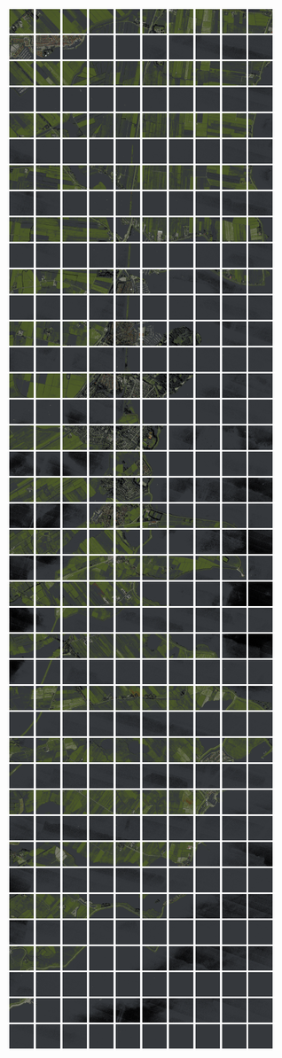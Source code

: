 <html>
<div>
<img src="https://github.com/HakkaTjakka/NL_TILE_MAP/blob/main/18/621/-1055/r.6210.-10550.png" height="44" width="44">
<img src="https://github.com/HakkaTjakka/NL_TILE_MAP/blob/main/18/621/-1055/r.6211.-10550.png" height="44" width="44">
<img src="https://github.com/HakkaTjakka/NL_TILE_MAP/blob/main/18/621/-1055/r.6212.-10550.png" height="44" width="44">
<img src="https://github.com/HakkaTjakka/NL_TILE_MAP/blob/main/18/621/-1055/r.6213.-10550.png" height="44" width="44">
<img src="https://github.com/HakkaTjakka/NL_TILE_MAP/blob/main/18/621/-1055/r.6214.-10550.png" height="44" width="44">
<img src="https://github.com/HakkaTjakka/NL_TILE_MAP/blob/main/18/621/-1055/r.6215.-10550.png" height="44" width="44">
<img src="https://github.com/HakkaTjakka/NL_TILE_MAP/blob/main/18/621/-1055/r.6216.-10550.png" height="44" width="44">
<img src="https://github.com/HakkaTjakka/NL_TILE_MAP/blob/main/18/621/-1055/r.6217.-10550.png" height="44" width="44">
<img src="https://github.com/HakkaTjakka/NL_TILE_MAP/blob/main/18/621/-1055/r.6218.-10550.png" height="44" width="44">
<img src="https://github.com/HakkaTjakka/NL_TILE_MAP/blob/main/18/621/-1055/r.6219.-10550.png" height="44" width="44">
<img src="https://github.com/HakkaTjakka/NL_TILE_MAP/blob/main/18/622/-1055/r.6220.-10550.png" height="44" width="44">
<img src="https://github.com/HakkaTjakka/NL_TILE_MAP/blob/main/18/622/-1055/r.6221.-10550.png" height="44" width="44">
<img src="https://github.com/HakkaTjakka/NL_TILE_MAP/blob/main/18/622/-1055/r.6222.-10550.png" height="44" width="44">
<img src="https://github.com/HakkaTjakka/NL_TILE_MAP/blob/main/18/622/-1055/r.6223.-10550.png" height="44" width="44">
<img src="https://github.com/HakkaTjakka/NL_TILE_MAP/blob/main/18/622/-1055/r.6224.-10550.png" height="44" width="44">
<img src="https://github.com/HakkaTjakka/NL_TILE_MAP/blob/main/18/622/-1055/r.6225.-10550.png" height="44" width="44">
<img src="https://github.com/HakkaTjakka/NL_TILE_MAP/blob/main/18/622/-1055/r.6226.-10550.png" height="44" width="44">
<img src="https://github.com/HakkaTjakka/NL_TILE_MAP/blob/main/18/622/-1055/r.6227.-10550.png" height="44" width="44">
<img src="https://github.com/HakkaTjakka/NL_TILE_MAP/blob/main/18/622/-1055/r.6228.-10550.png" height="44" width="44">
<img src="https://github.com/HakkaTjakka/NL_TILE_MAP/blob/main/18/622/-1055/r.6229.-10550.png" height="44" width="44">
<br>
<img src="https://github.com/HakkaTjakka/NL_TILE_MAP/blob/main/18/621/-1055/r.6210.-10549.png" height="44" width="44">
<img src="https://github.com/HakkaTjakka/NL_TILE_MAP/blob/main/18/621/-1055/r.6211.-10549.png" height="44" width="44">
<img src="https://github.com/HakkaTjakka/NL_TILE_MAP/blob/main/18/621/-1055/r.6212.-10549.png" height="44" width="44">
<img src="https://github.com/HakkaTjakka/NL_TILE_MAP/blob/main/18/621/-1055/r.6213.-10549.png" height="44" width="44">
<img src="https://github.com/HakkaTjakka/NL_TILE_MAP/blob/main/18/621/-1055/r.6214.-10549.png" height="44" width="44">
<img src="https://github.com/HakkaTjakka/NL_TILE_MAP/blob/main/18/621/-1055/r.6215.-10549.png" height="44" width="44">
<img src="https://github.com/HakkaTjakka/NL_TILE_MAP/blob/main/18/621/-1055/r.6216.-10549.png" height="44" width="44">
<img src="https://github.com/HakkaTjakka/NL_TILE_MAP/blob/main/18/621/-1055/r.6217.-10549.png" height="44" width="44">
<img src="https://github.com/HakkaTjakka/NL_TILE_MAP/blob/main/18/621/-1055/r.6218.-10549.png" height="44" width="44">
<img src="https://github.com/HakkaTjakka/NL_TILE_MAP/blob/main/18/621/-1055/r.6219.-10549.png" height="44" width="44">
<img src="https://github.com/HakkaTjakka/NL_TILE_MAP/blob/main/18/622/-1055/r.6220.-10549.png" height="44" width="44">
<img src="https://github.com/HakkaTjakka/NL_TILE_MAP/blob/main/18/622/-1055/r.6221.-10549.png" height="44" width="44">
<img src="https://github.com/HakkaTjakka/NL_TILE_MAP/blob/main/18/622/-1055/r.6222.-10549.png" height="44" width="44">
<img src="https://github.com/HakkaTjakka/NL_TILE_MAP/blob/main/18/622/-1055/r.6223.-10549.png" height="44" width="44">
<img src="https://github.com/HakkaTjakka/NL_TILE_MAP/blob/main/18/622/-1055/r.6224.-10549.png" height="44" width="44">
<img src="https://github.com/HakkaTjakka/NL_TILE_MAP/blob/main/18/622/-1055/r.6225.-10549.png" height="44" width="44">
<img src="https://github.com/HakkaTjakka/NL_TILE_MAP/blob/main/18/622/-1055/r.6226.-10549.png" height="44" width="44">
<img src="https://github.com/HakkaTjakka/NL_TILE_MAP/blob/main/18/622/-1055/r.6227.-10549.png" height="44" width="44">
<img src="https://github.com/HakkaTjakka/NL_TILE_MAP/blob/main/18/622/-1055/r.6228.-10549.png" height="44" width="44">
<img src="https://github.com/HakkaTjakka/NL_TILE_MAP/blob/main/18/622/-1055/r.6229.-10549.png" height="44" width="44">
<br>
<img src="https://github.com/HakkaTjakka/NL_TILE_MAP/blob/main/18/621/-1055/r.6210.-10548.png" height="44" width="44">
<img src="https://github.com/HakkaTjakka/NL_TILE_MAP/blob/main/18/621/-1055/r.6211.-10548.png" height="44" width="44">
<img src="https://github.com/HakkaTjakka/NL_TILE_MAP/blob/main/18/621/-1055/r.6212.-10548.png" height="44" width="44">
<img src="https://github.com/HakkaTjakka/NL_TILE_MAP/blob/main/18/621/-1055/r.6213.-10548.png" height="44" width="44">
<img src="https://github.com/HakkaTjakka/NL_TILE_MAP/blob/main/18/621/-1055/r.6214.-10548.png" height="44" width="44">
<img src="https://github.com/HakkaTjakka/NL_TILE_MAP/blob/main/18/621/-1055/r.6215.-10548.png" height="44" width="44">
<img src="https://github.com/HakkaTjakka/NL_TILE_MAP/blob/main/18/621/-1055/r.6216.-10548.png" height="44" width="44">
<img src="https://github.com/HakkaTjakka/NL_TILE_MAP/blob/main/18/621/-1055/r.6217.-10548.png" height="44" width="44">
<img src="https://github.com/HakkaTjakka/NL_TILE_MAP/blob/main/18/621/-1055/r.6218.-10548.png" height="44" width="44">
<img src="https://github.com/HakkaTjakka/NL_TILE_MAP/blob/main/18/621/-1055/r.6219.-10548.png" height="44" width="44">
<img src="https://github.com/HakkaTjakka/NL_TILE_MAP/blob/main/18/622/-1055/r.6220.-10548.png" height="44" width="44">
<img src="https://github.com/HakkaTjakka/NL_TILE_MAP/blob/main/18/622/-1055/r.6221.-10548.png" height="44" width="44">
<img src="https://github.com/HakkaTjakka/NL_TILE_MAP/blob/main/18/622/-1055/r.6222.-10548.png" height="44" width="44">
<img src="https://github.com/HakkaTjakka/NL_TILE_MAP/blob/main/18/622/-1055/r.6223.-10548.png" height="44" width="44">
<img src="https://github.com/HakkaTjakka/NL_TILE_MAP/blob/main/18/622/-1055/r.6224.-10548.png" height="44" width="44">
<img src="https://github.com/HakkaTjakka/NL_TILE_MAP/blob/main/18/622/-1055/r.6225.-10548.png" height="44" width="44">
<img src="https://github.com/HakkaTjakka/NL_TILE_MAP/blob/main/18/622/-1055/r.6226.-10548.png" height="44" width="44">
<img src="https://github.com/HakkaTjakka/NL_TILE_MAP/blob/main/18/622/-1055/r.6227.-10548.png" height="44" width="44">
<img src="https://github.com/HakkaTjakka/NL_TILE_MAP/blob/main/18/622/-1055/r.6228.-10548.png" height="44" width="44">
<img src="https://github.com/HakkaTjakka/NL_TILE_MAP/blob/main/18/622/-1055/r.6229.-10548.png" height="44" width="44">
<br>
<img src="https://github.com/HakkaTjakka/NL_TILE_MAP/blob/main/18/621/-1055/r.6210.-10547.png" height="44" width="44">
<img src="https://github.com/HakkaTjakka/NL_TILE_MAP/blob/main/18/621/-1055/r.6211.-10547.png" height="44" width="44">
<img src="https://github.com/HakkaTjakka/NL_TILE_MAP/blob/main/18/621/-1055/r.6212.-10547.png" height="44" width="44">
<img src="https://github.com/HakkaTjakka/NL_TILE_MAP/blob/main/18/621/-1055/r.6213.-10547.png" height="44" width="44">
<img src="https://github.com/HakkaTjakka/NL_TILE_MAP/blob/main/18/621/-1055/r.6214.-10547.png" height="44" width="44">
<img src="https://github.com/HakkaTjakka/NL_TILE_MAP/blob/main/18/621/-1055/r.6215.-10547.png" height="44" width="44">
<img src="https://github.com/HakkaTjakka/NL_TILE_MAP/blob/main/18/621/-1055/r.6216.-10547.png" height="44" width="44">
<img src="https://github.com/HakkaTjakka/NL_TILE_MAP/blob/main/18/621/-1055/r.6217.-10547.png" height="44" width="44">
<img src="https://github.com/HakkaTjakka/NL_TILE_MAP/blob/main/18/621/-1055/r.6218.-10547.png" height="44" width="44">
<img src="https://github.com/HakkaTjakka/NL_TILE_MAP/blob/main/18/621/-1055/r.6219.-10547.png" height="44" width="44">
<img src="https://github.com/HakkaTjakka/NL_TILE_MAP/blob/main/18/622/-1055/r.6220.-10547.png" height="44" width="44">
<img src="https://github.com/HakkaTjakka/NL_TILE_MAP/blob/main/18/622/-1055/r.6221.-10547.png" height="44" width="44">
<img src="https://github.com/HakkaTjakka/NL_TILE_MAP/blob/main/18/622/-1055/r.6222.-10547.png" height="44" width="44">
<img src="https://github.com/HakkaTjakka/NL_TILE_MAP/blob/main/18/622/-1055/r.6223.-10547.png" height="44" width="44">
<img src="https://github.com/HakkaTjakka/NL_TILE_MAP/blob/main/18/622/-1055/r.6224.-10547.png" height="44" width="44">
<img src="https://github.com/HakkaTjakka/NL_TILE_MAP/blob/main/18/622/-1055/r.6225.-10547.png" height="44" width="44">
<img src="https://github.com/HakkaTjakka/NL_TILE_MAP/blob/main/18/622/-1055/r.6226.-10547.png" height="44" width="44">
<img src="https://github.com/HakkaTjakka/NL_TILE_MAP/blob/main/18/622/-1055/r.6227.-10547.png" height="44" width="44">
<img src="https://github.com/HakkaTjakka/NL_TILE_MAP/blob/main/18/622/-1055/r.6228.-10547.png" height="44" width="44">
<img src="https://github.com/HakkaTjakka/NL_TILE_MAP/blob/main/18/622/-1055/r.6229.-10547.png" height="44" width="44">
<br>
<img src="https://github.com/HakkaTjakka/NL_TILE_MAP/blob/main/18/621/-1055/r.6210.-10546.png" height="44" width="44">
<img src="https://github.com/HakkaTjakka/NL_TILE_MAP/blob/main/18/621/-1055/r.6211.-10546.png" height="44" width="44">
<img src="https://github.com/HakkaTjakka/NL_TILE_MAP/blob/main/18/621/-1055/r.6212.-10546.png" height="44" width="44">
<img src="https://github.com/HakkaTjakka/NL_TILE_MAP/blob/main/18/621/-1055/r.6213.-10546.png" height="44" width="44">
<img src="https://github.com/HakkaTjakka/NL_TILE_MAP/blob/main/18/621/-1055/r.6214.-10546.png" height="44" width="44">
<img src="https://github.com/HakkaTjakka/NL_TILE_MAP/blob/main/18/621/-1055/r.6215.-10546.png" height="44" width="44">
<img src="https://github.com/HakkaTjakka/NL_TILE_MAP/blob/main/18/621/-1055/r.6216.-10546.png" height="44" width="44">
<img src="https://github.com/HakkaTjakka/NL_TILE_MAP/blob/main/18/621/-1055/r.6217.-10546.png" height="44" width="44">
<img src="https://github.com/HakkaTjakka/NL_TILE_MAP/blob/main/18/621/-1055/r.6218.-10546.png" height="44" width="44">
<img src="https://github.com/HakkaTjakka/NL_TILE_MAP/blob/main/18/621/-1055/r.6219.-10546.png" height="44" width="44">
<img src="https://github.com/HakkaTjakka/NL_TILE_MAP/blob/main/18/622/-1055/r.6220.-10546.png" height="44" width="44">
<img src="https://github.com/HakkaTjakka/NL_TILE_MAP/blob/main/18/622/-1055/r.6221.-10546.png" height="44" width="44">
<img src="https://github.com/HakkaTjakka/NL_TILE_MAP/blob/main/18/622/-1055/r.6222.-10546.png" height="44" width="44">
<img src="https://github.com/HakkaTjakka/NL_TILE_MAP/blob/main/18/622/-1055/r.6223.-10546.png" height="44" width="44">
<img src="https://github.com/HakkaTjakka/NL_TILE_MAP/blob/main/18/622/-1055/r.6224.-10546.png" height="44" width="44">
<img src="https://github.com/HakkaTjakka/NL_TILE_MAP/blob/main/18/622/-1055/r.6225.-10546.png" height="44" width="44">
<img src="https://github.com/HakkaTjakka/NL_TILE_MAP/blob/main/18/622/-1055/r.6226.-10546.png" height="44" width="44">
<img src="https://github.com/HakkaTjakka/NL_TILE_MAP/blob/main/18/622/-1055/r.6227.-10546.png" height="44" width="44">
<img src="https://github.com/HakkaTjakka/NL_TILE_MAP/blob/main/18/622/-1055/r.6228.-10546.png" height="44" width="44">
<img src="https://github.com/HakkaTjakka/NL_TILE_MAP/blob/main/18/622/-1055/r.6229.-10546.png" height="44" width="44">
<br>
<img src="https://github.com/HakkaTjakka/NL_TILE_MAP/blob/main/18/621/-1055/r.6210.-10545.png" height="44" width="44">
<img src="https://github.com/HakkaTjakka/NL_TILE_MAP/blob/main/18/621/-1055/r.6211.-10545.png" height="44" width="44">
<img src="https://github.com/HakkaTjakka/NL_TILE_MAP/blob/main/18/621/-1055/r.6212.-10545.png" height="44" width="44">
<img src="https://github.com/HakkaTjakka/NL_TILE_MAP/blob/main/18/621/-1055/r.6213.-10545.png" height="44" width="44">
<img src="https://github.com/HakkaTjakka/NL_TILE_MAP/blob/main/18/621/-1055/r.6214.-10545.png" height="44" width="44">
<img src="https://github.com/HakkaTjakka/NL_TILE_MAP/blob/main/18/621/-1055/r.6215.-10545.png" height="44" width="44">
<img src="https://github.com/HakkaTjakka/NL_TILE_MAP/blob/main/18/621/-1055/r.6216.-10545.png" height="44" width="44">
<img src="https://github.com/HakkaTjakka/NL_TILE_MAP/blob/main/18/621/-1055/r.6217.-10545.png" height="44" width="44">
<img src="https://github.com/HakkaTjakka/NL_TILE_MAP/blob/main/18/621/-1055/r.6218.-10545.png" height="44" width="44">
<img src="https://github.com/HakkaTjakka/NL_TILE_MAP/blob/main/18/621/-1055/r.6219.-10545.png" height="44" width="44">
<img src="https://github.com/HakkaTjakka/NL_TILE_MAP/blob/main/18/622/-1055/r.6220.-10545.png" height="44" width="44">
<img src="https://github.com/HakkaTjakka/NL_TILE_MAP/blob/main/18/622/-1055/r.6221.-10545.png" height="44" width="44">
<img src="https://github.com/HakkaTjakka/NL_TILE_MAP/blob/main/18/622/-1055/r.6222.-10545.png" height="44" width="44">
<img src="https://github.com/HakkaTjakka/NL_TILE_MAP/blob/main/18/622/-1055/r.6223.-10545.png" height="44" width="44">
<img src="https://github.com/HakkaTjakka/NL_TILE_MAP/blob/main/18/622/-1055/r.6224.-10545.png" height="44" width="44">
<img src="https://github.com/HakkaTjakka/NL_TILE_MAP/blob/main/18/622/-1055/r.6225.-10545.png" height="44" width="44">
<img src="https://github.com/HakkaTjakka/NL_TILE_MAP/blob/main/18/622/-1055/r.6226.-10545.png" height="44" width="44">
<img src="https://github.com/HakkaTjakka/NL_TILE_MAP/blob/main/18/622/-1055/r.6227.-10545.png" height="44" width="44">
<img src="https://github.com/HakkaTjakka/NL_TILE_MAP/blob/main/18/622/-1055/r.6228.-10545.png" height="44" width="44">
<img src="https://github.com/HakkaTjakka/NL_TILE_MAP/blob/main/18/622/-1055/r.6229.-10545.png" height="44" width="44">
<br>
<img src="https://github.com/HakkaTjakka/NL_TILE_MAP/blob/main/18/621/-1055/r.6210.-10544.png" height="44" width="44">
<img src="https://github.com/HakkaTjakka/NL_TILE_MAP/blob/main/18/621/-1055/r.6211.-10544.png" height="44" width="44">
<img src="https://github.com/HakkaTjakka/NL_TILE_MAP/blob/main/18/621/-1055/r.6212.-10544.png" height="44" width="44">
<img src="https://github.com/HakkaTjakka/NL_TILE_MAP/blob/main/18/621/-1055/r.6213.-10544.png" height="44" width="44">
<img src="https://github.com/HakkaTjakka/NL_TILE_MAP/blob/main/18/621/-1055/r.6214.-10544.png" height="44" width="44">
<img src="https://github.com/HakkaTjakka/NL_TILE_MAP/blob/main/18/621/-1055/r.6215.-10544.png" height="44" width="44">
<img src="https://github.com/HakkaTjakka/NL_TILE_MAP/blob/main/18/621/-1055/r.6216.-10544.png" height="44" width="44">
<img src="https://github.com/HakkaTjakka/NL_TILE_MAP/blob/main/18/621/-1055/r.6217.-10544.png" height="44" width="44">
<img src="https://github.com/HakkaTjakka/NL_TILE_MAP/blob/main/18/621/-1055/r.6218.-10544.png" height="44" width="44">
<img src="https://github.com/HakkaTjakka/NL_TILE_MAP/blob/main/18/621/-1055/r.6219.-10544.png" height="44" width="44">
<img src="https://github.com/HakkaTjakka/NL_TILE_MAP/blob/main/18/622/-1055/r.6220.-10544.png" height="44" width="44">
<img src="https://github.com/HakkaTjakka/NL_TILE_MAP/blob/main/18/622/-1055/r.6221.-10544.png" height="44" width="44">
<img src="https://github.com/HakkaTjakka/NL_TILE_MAP/blob/main/18/622/-1055/r.6222.-10544.png" height="44" width="44">
<img src="https://github.com/HakkaTjakka/NL_TILE_MAP/blob/main/18/622/-1055/r.6223.-10544.png" height="44" width="44">
<img src="https://github.com/HakkaTjakka/NL_TILE_MAP/blob/main/18/622/-1055/r.6224.-10544.png" height="44" width="44">
<img src="https://github.com/HakkaTjakka/NL_TILE_MAP/blob/main/18/622/-1055/r.6225.-10544.png" height="44" width="44">
<img src="https://github.com/HakkaTjakka/NL_TILE_MAP/blob/main/18/622/-1055/r.6226.-10544.png" height="44" width="44">
<img src="https://github.com/HakkaTjakka/NL_TILE_MAP/blob/main/18/622/-1055/r.6227.-10544.png" height="44" width="44">
<img src="https://github.com/HakkaTjakka/NL_TILE_MAP/blob/main/18/622/-1055/r.6228.-10544.png" height="44" width="44">
<img src="https://github.com/HakkaTjakka/NL_TILE_MAP/blob/main/18/622/-1055/r.6229.-10544.png" height="44" width="44">
<br>
<img src="https://github.com/HakkaTjakka/NL_TILE_MAP/blob/main/18/621/-1055/r.6210.-10543.png" height="44" width="44">
<img src="https://github.com/HakkaTjakka/NL_TILE_MAP/blob/main/18/621/-1055/r.6211.-10543.png" height="44" width="44">
<img src="https://github.com/HakkaTjakka/NL_TILE_MAP/blob/main/18/621/-1055/r.6212.-10543.png" height="44" width="44">
<img src="https://github.com/HakkaTjakka/NL_TILE_MAP/blob/main/18/621/-1055/r.6213.-10543.png" height="44" width="44">
<img src="https://github.com/HakkaTjakka/NL_TILE_MAP/blob/main/18/621/-1055/r.6214.-10543.png" height="44" width="44">
<img src="https://github.com/HakkaTjakka/NL_TILE_MAP/blob/main/18/621/-1055/r.6215.-10543.png" height="44" width="44">
<img src="https://github.com/HakkaTjakka/NL_TILE_MAP/blob/main/18/621/-1055/r.6216.-10543.png" height="44" width="44">
<img src="https://github.com/HakkaTjakka/NL_TILE_MAP/blob/main/18/621/-1055/r.6217.-10543.png" height="44" width="44">
<img src="https://github.com/HakkaTjakka/NL_TILE_MAP/blob/main/18/621/-1055/r.6218.-10543.png" height="44" width="44">
<img src="https://github.com/HakkaTjakka/NL_TILE_MAP/blob/main/18/621/-1055/r.6219.-10543.png" height="44" width="44">
<img src="https://github.com/HakkaTjakka/NL_TILE_MAP/blob/main/18/622/-1055/r.6220.-10543.png" height="44" width="44">
<img src="https://github.com/HakkaTjakka/NL_TILE_MAP/blob/main/18/622/-1055/r.6221.-10543.png" height="44" width="44">
<img src="https://github.com/HakkaTjakka/NL_TILE_MAP/blob/main/18/622/-1055/r.6222.-10543.png" height="44" width="44">
<img src="https://github.com/HakkaTjakka/NL_TILE_MAP/blob/main/18/622/-1055/r.6223.-10543.png" height="44" width="44">
<img src="https://github.com/HakkaTjakka/NL_TILE_MAP/blob/main/18/622/-1055/r.6224.-10543.png" height="44" width="44">
<img src="https://github.com/HakkaTjakka/NL_TILE_MAP/blob/main/18/622/-1055/r.6225.-10543.png" height="44" width="44">
<img src="https://github.com/HakkaTjakka/NL_TILE_MAP/blob/main/18/622/-1055/r.6226.-10543.png" height="44" width="44">
<img src="https://github.com/HakkaTjakka/NL_TILE_MAP/blob/main/18/622/-1055/r.6227.-10543.png" height="44" width="44">
<img src="https://github.com/HakkaTjakka/NL_TILE_MAP/blob/main/18/622/-1055/r.6228.-10543.png" height="44" width="44">
<img src="https://github.com/HakkaTjakka/NL_TILE_MAP/blob/main/18/622/-1055/r.6229.-10543.png" height="44" width="44">
<br>
<img src="https://github.com/HakkaTjakka/NL_TILE_MAP/blob/main/18/621/-1055/r.6210.-10542.png" height="44" width="44">
<img src="https://github.com/HakkaTjakka/NL_TILE_MAP/blob/main/18/621/-1055/r.6211.-10542.png" height="44" width="44">
<img src="https://github.com/HakkaTjakka/NL_TILE_MAP/blob/main/18/621/-1055/r.6212.-10542.png" height="44" width="44">
<img src="https://github.com/HakkaTjakka/NL_TILE_MAP/blob/main/18/621/-1055/r.6213.-10542.png" height="44" width="44">
<img src="https://github.com/HakkaTjakka/NL_TILE_MAP/blob/main/18/621/-1055/r.6214.-10542.png" height="44" width="44">
<img src="https://github.com/HakkaTjakka/NL_TILE_MAP/blob/main/18/621/-1055/r.6215.-10542.png" height="44" width="44">
<img src="https://github.com/HakkaTjakka/NL_TILE_MAP/blob/main/18/621/-1055/r.6216.-10542.png" height="44" width="44">
<img src="https://github.com/HakkaTjakka/NL_TILE_MAP/blob/main/18/621/-1055/r.6217.-10542.png" height="44" width="44">
<img src="https://github.com/HakkaTjakka/NL_TILE_MAP/blob/main/18/621/-1055/r.6218.-10542.png" height="44" width="44">
<img src="https://github.com/HakkaTjakka/NL_TILE_MAP/blob/main/18/621/-1055/r.6219.-10542.png" height="44" width="44">
<img src="https://github.com/HakkaTjakka/NL_TILE_MAP/blob/main/18/622/-1055/r.6220.-10542.png" height="44" width="44">
<img src="https://github.com/HakkaTjakka/NL_TILE_MAP/blob/main/18/622/-1055/r.6221.-10542.png" height="44" width="44">
<img src="https://github.com/HakkaTjakka/NL_TILE_MAP/blob/main/18/622/-1055/r.6222.-10542.png" height="44" width="44">
<img src="https://github.com/HakkaTjakka/NL_TILE_MAP/blob/main/18/622/-1055/r.6223.-10542.png" height="44" width="44">
<img src="https://github.com/HakkaTjakka/NL_TILE_MAP/blob/main/18/622/-1055/r.6224.-10542.png" height="44" width="44">
<img src="https://github.com/HakkaTjakka/NL_TILE_MAP/blob/main/18/622/-1055/r.6225.-10542.png" height="44" width="44">
<img src="https://github.com/HakkaTjakka/NL_TILE_MAP/blob/main/18/622/-1055/r.6226.-10542.png" height="44" width="44">
<img src="https://github.com/HakkaTjakka/NL_TILE_MAP/blob/main/18/622/-1055/r.6227.-10542.png" height="44" width="44">
<img src="https://github.com/HakkaTjakka/NL_TILE_MAP/blob/main/18/622/-1055/r.6228.-10542.png" height="44" width="44">
<img src="https://github.com/HakkaTjakka/NL_TILE_MAP/blob/main/18/622/-1055/r.6229.-10542.png" height="44" width="44">
<br>
<img src="https://github.com/HakkaTjakka/NL_TILE_MAP/blob/main/18/621/-1055/r.6210.-10541.png" height="44" width="44">
<img src="https://github.com/HakkaTjakka/NL_TILE_MAP/blob/main/18/621/-1055/r.6211.-10541.png" height="44" width="44">
<img src="https://github.com/HakkaTjakka/NL_TILE_MAP/blob/main/18/621/-1055/r.6212.-10541.png" height="44" width="44">
<img src="https://github.com/HakkaTjakka/NL_TILE_MAP/blob/main/18/621/-1055/r.6213.-10541.png" height="44" width="44">
<img src="https://github.com/HakkaTjakka/NL_TILE_MAP/blob/main/18/621/-1055/r.6214.-10541.png" height="44" width="44">
<img src="https://github.com/HakkaTjakka/NL_TILE_MAP/blob/main/18/621/-1055/r.6215.-10541.png" height="44" width="44">
<img src="https://github.com/HakkaTjakka/NL_TILE_MAP/blob/main/18/621/-1055/r.6216.-10541.png" height="44" width="44">
<img src="https://github.com/HakkaTjakka/NL_TILE_MAP/blob/main/18/621/-1055/r.6217.-10541.png" height="44" width="44">
<img src="https://github.com/HakkaTjakka/NL_TILE_MAP/blob/main/18/621/-1055/r.6218.-10541.png" height="44" width="44">
<img src="https://github.com/HakkaTjakka/NL_TILE_MAP/blob/main/18/621/-1055/r.6219.-10541.png" height="44" width="44">
<img src="https://github.com/HakkaTjakka/NL_TILE_MAP/blob/main/18/622/-1055/r.6220.-10541.png" height="44" width="44">
<img src="https://github.com/HakkaTjakka/NL_TILE_MAP/blob/main/18/622/-1055/r.6221.-10541.png" height="44" width="44">
<img src="https://github.com/HakkaTjakka/NL_TILE_MAP/blob/main/18/622/-1055/r.6222.-10541.png" height="44" width="44">
<img src="https://github.com/HakkaTjakka/NL_TILE_MAP/blob/main/18/622/-1055/r.6223.-10541.png" height="44" width="44">
<img src="https://github.com/HakkaTjakka/NL_TILE_MAP/blob/main/18/622/-1055/r.6224.-10541.png" height="44" width="44">
<img src="https://github.com/HakkaTjakka/NL_TILE_MAP/blob/main/18/622/-1055/r.6225.-10541.png" height="44" width="44">
<img src="https://github.com/HakkaTjakka/NL_TILE_MAP/blob/main/18/622/-1055/r.6226.-10541.png" height="44" width="44">
<img src="https://github.com/HakkaTjakka/NL_TILE_MAP/blob/main/18/622/-1055/r.6227.-10541.png" height="44" width="44">
<img src="https://github.com/HakkaTjakka/NL_TILE_MAP/blob/main/18/622/-1055/r.6228.-10541.png" height="44" width="44">
<img src="https://github.com/HakkaTjakka/NL_TILE_MAP/blob/main/18/622/-1055/r.6229.-10541.png" height="44" width="44">
<br>
<img src="https://github.com/HakkaTjakka/NL_TILE_MAP/blob/main/18/621/-1054/r.6210.-10540.png" height="44" width="44">
<img src="https://github.com/HakkaTjakka/NL_TILE_MAP/blob/main/18/621/-1054/r.6211.-10540.png" height="44" width="44">
<img src="https://github.com/HakkaTjakka/NL_TILE_MAP/blob/main/18/621/-1054/r.6212.-10540.png" height="44" width="44">
<img src="https://github.com/HakkaTjakka/NL_TILE_MAP/blob/main/18/621/-1054/r.6213.-10540.png" height="44" width="44">
<img src="https://github.com/HakkaTjakka/NL_TILE_MAP/blob/main/18/621/-1054/r.6214.-10540.png" height="44" width="44">
<img src="https://github.com/HakkaTjakka/NL_TILE_MAP/blob/main/18/621/-1054/r.6215.-10540.png" height="44" width="44">
<img src="https://github.com/HakkaTjakka/NL_TILE_MAP/blob/main/18/621/-1054/r.6216.-10540.png" height="44" width="44">
<img src="https://github.com/HakkaTjakka/NL_TILE_MAP/blob/main/18/621/-1054/r.6217.-10540.png" height="44" width="44">
<img src="https://github.com/HakkaTjakka/NL_TILE_MAP/blob/main/18/621/-1054/r.6218.-10540.png" height="44" width="44">
<img src="https://github.com/HakkaTjakka/NL_TILE_MAP/blob/main/18/621/-1054/r.6219.-10540.png" height="44" width="44">
<img src="https://github.com/HakkaTjakka/NL_TILE_MAP/blob/main/18/622/-1054/r.6220.-10540.png" height="44" width="44">
<img src="https://github.com/HakkaTjakka/NL_TILE_MAP/blob/main/18/622/-1054/r.6221.-10540.png" height="44" width="44">
<img src="https://github.com/HakkaTjakka/NL_TILE_MAP/blob/main/18/622/-1054/r.6222.-10540.png" height="44" width="44">
<img src="https://github.com/HakkaTjakka/NL_TILE_MAP/blob/main/18/622/-1054/r.6223.-10540.png" height="44" width="44">
<img src="https://github.com/HakkaTjakka/NL_TILE_MAP/blob/main/18/622/-1054/r.6224.-10540.png" height="44" width="44">
<img src="https://github.com/HakkaTjakka/NL_TILE_MAP/blob/main/18/622/-1054/r.6225.-10540.png" height="44" width="44">
<img src="https://github.com/HakkaTjakka/NL_TILE_MAP/blob/main/18/622/-1054/r.6226.-10540.png" height="44" width="44">
<img src="https://github.com/HakkaTjakka/NL_TILE_MAP/blob/main/18/622/-1054/r.6227.-10540.png" height="44" width="44">
<img src="https://github.com/HakkaTjakka/NL_TILE_MAP/blob/main/18/622/-1054/r.6228.-10540.png" height="44" width="44">
<img src="https://github.com/HakkaTjakka/NL_TILE_MAP/blob/main/18/622/-1054/r.6229.-10540.png" height="44" width="44">
<br>
<img src="https://github.com/HakkaTjakka/NL_TILE_MAP/blob/main/18/621/-1054/r.6210.-10539.png" height="44" width="44">
<img src="https://github.com/HakkaTjakka/NL_TILE_MAP/blob/main/18/621/-1054/r.6211.-10539.png" height="44" width="44">
<img src="https://github.com/HakkaTjakka/NL_TILE_MAP/blob/main/18/621/-1054/r.6212.-10539.png" height="44" width="44">
<img src="https://github.com/HakkaTjakka/NL_TILE_MAP/blob/main/18/621/-1054/r.6213.-10539.png" height="44" width="44">
<img src="https://github.com/HakkaTjakka/NL_TILE_MAP/blob/main/18/621/-1054/r.6214.-10539.png" height="44" width="44">
<img src="https://github.com/HakkaTjakka/NL_TILE_MAP/blob/main/18/621/-1054/r.6215.-10539.png" height="44" width="44">
<img src="https://github.com/HakkaTjakka/NL_TILE_MAP/blob/main/18/621/-1054/r.6216.-10539.png" height="44" width="44">
<img src="https://github.com/HakkaTjakka/NL_TILE_MAP/blob/main/18/621/-1054/r.6217.-10539.png" height="44" width="44">
<img src="https://github.com/HakkaTjakka/NL_TILE_MAP/blob/main/18/621/-1054/r.6218.-10539.png" height="44" width="44">
<img src="https://github.com/HakkaTjakka/NL_TILE_MAP/blob/main/18/621/-1054/r.6219.-10539.png" height="44" width="44">
<img src="https://github.com/HakkaTjakka/NL_TILE_MAP/blob/main/18/622/-1054/r.6220.-10539.png" height="44" width="44">
<img src="https://github.com/HakkaTjakka/NL_TILE_MAP/blob/main/18/622/-1054/r.6221.-10539.png" height="44" width="44">
<img src="https://github.com/HakkaTjakka/NL_TILE_MAP/blob/main/18/622/-1054/r.6222.-10539.png" height="44" width="44">
<img src="https://github.com/HakkaTjakka/NL_TILE_MAP/blob/main/18/622/-1054/r.6223.-10539.png" height="44" width="44">
<img src="https://github.com/HakkaTjakka/NL_TILE_MAP/blob/main/18/622/-1054/r.6224.-10539.png" height="44" width="44">
<img src="https://github.com/HakkaTjakka/NL_TILE_MAP/blob/main/18/622/-1054/r.6225.-10539.png" height="44" width="44">
<img src="https://github.com/HakkaTjakka/NL_TILE_MAP/blob/main/18/622/-1054/r.6226.-10539.png" height="44" width="44">
<img src="https://github.com/HakkaTjakka/NL_TILE_MAP/blob/main/18/622/-1054/r.6227.-10539.png" height="44" width="44">
<img src="https://github.com/HakkaTjakka/NL_TILE_MAP/blob/main/18/622/-1054/r.6228.-10539.png" height="44" width="44">
<img src="https://github.com/HakkaTjakka/NL_TILE_MAP/blob/main/18/622/-1054/r.6229.-10539.png" height="44" width="44">
<br>
<img src="https://github.com/HakkaTjakka/NL_TILE_MAP/blob/main/18/621/-1054/r.6210.-10538.png" height="44" width="44">
<img src="https://github.com/HakkaTjakka/NL_TILE_MAP/blob/main/18/621/-1054/r.6211.-10538.png" height="44" width="44">
<img src="https://github.com/HakkaTjakka/NL_TILE_MAP/blob/main/18/621/-1054/r.6212.-10538.png" height="44" width="44">
<img src="https://github.com/HakkaTjakka/NL_TILE_MAP/blob/main/18/621/-1054/r.6213.-10538.png" height="44" width="44">
<img src="https://github.com/HakkaTjakka/NL_TILE_MAP/blob/main/18/621/-1054/r.6214.-10538.png" height="44" width="44">
<img src="https://github.com/HakkaTjakka/NL_TILE_MAP/blob/main/18/621/-1054/r.6215.-10538.png" height="44" width="44">
<img src="https://github.com/HakkaTjakka/NL_TILE_MAP/blob/main/18/621/-1054/r.6216.-10538.png" height="44" width="44">
<img src="https://github.com/HakkaTjakka/NL_TILE_MAP/blob/main/18/621/-1054/r.6217.-10538.png" height="44" width="44">
<img src="https://github.com/HakkaTjakka/NL_TILE_MAP/blob/main/18/621/-1054/r.6218.-10538.png" height="44" width="44">
<img src="https://github.com/HakkaTjakka/NL_TILE_MAP/blob/main/18/621/-1054/r.6219.-10538.png" height="44" width="44">
<img src="https://github.com/HakkaTjakka/NL_TILE_MAP/blob/main/18/622/-1054/r.6220.-10538.png" height="44" width="44">
<img src="https://github.com/HakkaTjakka/NL_TILE_MAP/blob/main/18/622/-1054/r.6221.-10538.png" height="44" width="44">
<img src="https://github.com/HakkaTjakka/NL_TILE_MAP/blob/main/18/622/-1054/r.6222.-10538.png" height="44" width="44">
<img src="https://github.com/HakkaTjakka/NL_TILE_MAP/blob/main/18/622/-1054/r.6223.-10538.png" height="44" width="44">
<img src="https://github.com/HakkaTjakka/NL_TILE_MAP/blob/main/18/622/-1054/r.6224.-10538.png" height="44" width="44">
<img src="https://github.com/HakkaTjakka/NL_TILE_MAP/blob/main/18/622/-1054/r.6225.-10538.png" height="44" width="44">
<img src="https://github.com/HakkaTjakka/NL_TILE_MAP/blob/main/18/622/-1054/r.6226.-10538.png" height="44" width="44">
<img src="https://github.com/HakkaTjakka/NL_TILE_MAP/blob/main/18/622/-1054/r.6227.-10538.png" height="44" width="44">
<img src="https://github.com/HakkaTjakka/NL_TILE_MAP/blob/main/18/622/-1054/r.6228.-10538.png" height="44" width="44">
<img src="https://github.com/HakkaTjakka/NL_TILE_MAP/blob/main/18/622/-1054/r.6229.-10538.png" height="44" width="44">
<br>
<img src="https://github.com/HakkaTjakka/NL_TILE_MAP/blob/main/18/621/-1054/r.6210.-10537.png" height="44" width="44">
<img src="https://github.com/HakkaTjakka/NL_TILE_MAP/blob/main/18/621/-1054/r.6211.-10537.png" height="44" width="44">
<img src="https://github.com/HakkaTjakka/NL_TILE_MAP/blob/main/18/621/-1054/r.6212.-10537.png" height="44" width="44">
<img src="https://github.com/HakkaTjakka/NL_TILE_MAP/blob/main/18/621/-1054/r.6213.-10537.png" height="44" width="44">
<img src="https://github.com/HakkaTjakka/NL_TILE_MAP/blob/main/18/621/-1054/r.6214.-10537.png" height="44" width="44">
<img src="https://github.com/HakkaTjakka/NL_TILE_MAP/blob/main/18/621/-1054/r.6215.-10537.png" height="44" width="44">
<img src="https://github.com/HakkaTjakka/NL_TILE_MAP/blob/main/18/621/-1054/r.6216.-10537.png" height="44" width="44">
<img src="https://github.com/HakkaTjakka/NL_TILE_MAP/blob/main/18/621/-1054/r.6217.-10537.png" height="44" width="44">
<img src="https://github.com/HakkaTjakka/NL_TILE_MAP/blob/main/18/621/-1054/r.6218.-10537.png" height="44" width="44">
<img src="https://github.com/HakkaTjakka/NL_TILE_MAP/blob/main/18/621/-1054/r.6219.-10537.png" height="44" width="44">
<img src="https://github.com/HakkaTjakka/NL_TILE_MAP/blob/main/18/622/-1054/r.6220.-10537.png" height="44" width="44">
<img src="https://github.com/HakkaTjakka/NL_TILE_MAP/blob/main/18/622/-1054/r.6221.-10537.png" height="44" width="44">
<img src="https://github.com/HakkaTjakka/NL_TILE_MAP/blob/main/18/622/-1054/r.6222.-10537.png" height="44" width="44">
<img src="https://github.com/HakkaTjakka/NL_TILE_MAP/blob/main/18/622/-1054/r.6223.-10537.png" height="44" width="44">
<img src="https://github.com/HakkaTjakka/NL_TILE_MAP/blob/main/18/622/-1054/r.6224.-10537.png" height="44" width="44">
<img src="https://github.com/HakkaTjakka/NL_TILE_MAP/blob/main/18/622/-1054/r.6225.-10537.png" height="44" width="44">
<img src="https://github.com/HakkaTjakka/NL_TILE_MAP/blob/main/18/622/-1054/r.6226.-10537.png" height="44" width="44">
<img src="https://github.com/HakkaTjakka/NL_TILE_MAP/blob/main/18/622/-1054/r.6227.-10537.png" height="44" width="44">
<img src="https://github.com/HakkaTjakka/NL_TILE_MAP/blob/main/18/622/-1054/r.6228.-10537.png" height="44" width="44">
<img src="https://github.com/HakkaTjakka/NL_TILE_MAP/blob/main/18/622/-1054/r.6229.-10537.png" height="44" width="44">
<br>
<img src="https://github.com/HakkaTjakka/NL_TILE_MAP/blob/main/18/621/-1054/r.6210.-10536.png" height="44" width="44">
<img src="https://github.com/HakkaTjakka/NL_TILE_MAP/blob/main/18/621/-1054/r.6211.-10536.png" height="44" width="44">
<img src="https://github.com/HakkaTjakka/NL_TILE_MAP/blob/main/18/621/-1054/r.6212.-10536.png" height="44" width="44">
<img src="https://github.com/HakkaTjakka/NL_TILE_MAP/blob/main/18/621/-1054/r.6213.-10536.png" height="44" width="44">
<img src="https://github.com/HakkaTjakka/NL_TILE_MAP/blob/main/18/621/-1054/r.6214.-10536.png" height="44" width="44">
<img src="https://github.com/HakkaTjakka/NL_TILE_MAP/blob/main/18/621/-1054/r.6215.-10536.png" height="44" width="44">
<img src="https://github.com/HakkaTjakka/NL_TILE_MAP/blob/main/18/621/-1054/r.6216.-10536.png" height="44" width="44">
<img src="https://github.com/HakkaTjakka/NL_TILE_MAP/blob/main/18/621/-1054/r.6217.-10536.png" height="44" width="44">
<img src="https://github.com/HakkaTjakka/NL_TILE_MAP/blob/main/18/621/-1054/r.6218.-10536.png" height="44" width="44">
<img src="https://github.com/HakkaTjakka/NL_TILE_MAP/blob/main/18/621/-1054/r.6219.-10536.png" height="44" width="44">
<img src="https://github.com/HakkaTjakka/NL_TILE_MAP/blob/main/18/622/-1054/r.6220.-10536.png" height="44" width="44">
<img src="https://github.com/HakkaTjakka/NL_TILE_MAP/blob/main/18/622/-1054/r.6221.-10536.png" height="44" width="44">
<img src="https://github.com/HakkaTjakka/NL_TILE_MAP/blob/main/18/622/-1054/r.6222.-10536.png" height="44" width="44">
<img src="https://github.com/HakkaTjakka/NL_TILE_MAP/blob/main/18/622/-1054/r.6223.-10536.png" height="44" width="44">
<img src="https://github.com/HakkaTjakka/NL_TILE_MAP/blob/main/18/622/-1054/r.6224.-10536.png" height="44" width="44">
<img src="https://github.com/HakkaTjakka/NL_TILE_MAP/blob/main/18/622/-1054/r.6225.-10536.png" height="44" width="44">
<img src="https://github.com/HakkaTjakka/NL_TILE_MAP/blob/main/18/622/-1054/r.6226.-10536.png" height="44" width="44">
<img src="https://github.com/HakkaTjakka/NL_TILE_MAP/blob/main/18/622/-1054/r.6227.-10536.png" height="44" width="44">
<img src="https://github.com/HakkaTjakka/NL_TILE_MAP/blob/main/18/622/-1054/r.6228.-10536.png" height="44" width="44">
<img src="https://github.com/HakkaTjakka/NL_TILE_MAP/blob/main/18/622/-1054/r.6229.-10536.png" height="44" width="44">
<br>
<img src="https://github.com/HakkaTjakka/NL_TILE_MAP/blob/main/18/621/-1054/r.6210.-10535.png" height="44" width="44">
<img src="https://github.com/HakkaTjakka/NL_TILE_MAP/blob/main/18/621/-1054/r.6211.-10535.png" height="44" width="44">
<img src="https://github.com/HakkaTjakka/NL_TILE_MAP/blob/main/18/621/-1054/r.6212.-10535.png" height="44" width="44">
<img src="https://github.com/HakkaTjakka/NL_TILE_MAP/blob/main/18/621/-1054/r.6213.-10535.png" height="44" width="44">
<img src="https://github.com/HakkaTjakka/NL_TILE_MAP/blob/main/18/621/-1054/r.6214.-10535.png" height="44" width="44">
<img src="https://github.com/HakkaTjakka/NL_TILE_MAP/blob/main/18/621/-1054/r.6215.-10535.png" height="44" width="44">
<img src="https://github.com/HakkaTjakka/NL_TILE_MAP/blob/main/18/621/-1054/r.6216.-10535.png" height="44" width="44">
<img src="https://github.com/HakkaTjakka/NL_TILE_MAP/blob/main/18/621/-1054/r.6217.-10535.png" height="44" width="44">
<img src="https://github.com/HakkaTjakka/NL_TILE_MAP/blob/main/18/621/-1054/r.6218.-10535.png" height="44" width="44">
<img src="https://github.com/HakkaTjakka/NL_TILE_MAP/blob/main/18/621/-1054/r.6219.-10535.png" height="44" width="44">
<img src="https://github.com/HakkaTjakka/NL_TILE_MAP/blob/main/18/622/-1054/r.6220.-10535.png" height="44" width="44">
<img src="https://github.com/HakkaTjakka/NL_TILE_MAP/blob/main/18/622/-1054/r.6221.-10535.png" height="44" width="44">
<img src="https://github.com/HakkaTjakka/NL_TILE_MAP/blob/main/18/622/-1054/r.6222.-10535.png" height="44" width="44">
<img src="https://github.com/HakkaTjakka/NL_TILE_MAP/blob/main/18/622/-1054/r.6223.-10535.png" height="44" width="44">
<img src="https://github.com/HakkaTjakka/NL_TILE_MAP/blob/main/18/622/-1054/r.6224.-10535.png" height="44" width="44">
<img src="https://github.com/HakkaTjakka/NL_TILE_MAP/blob/main/18/622/-1054/r.6225.-10535.png" height="44" width="44">
<img src="https://github.com/HakkaTjakka/NL_TILE_MAP/blob/main/18/622/-1054/r.6226.-10535.png" height="44" width="44">
<img src="https://github.com/HakkaTjakka/NL_TILE_MAP/blob/main/18/622/-1054/r.6227.-10535.png" height="44" width="44">
<img src="https://github.com/HakkaTjakka/NL_TILE_MAP/blob/main/18/622/-1054/r.6228.-10535.png" height="44" width="44">
<img src="https://github.com/HakkaTjakka/NL_TILE_MAP/blob/main/18/622/-1054/r.6229.-10535.png" height="44" width="44">
<br>
<img src="https://github.com/HakkaTjakka/NL_TILE_MAP/blob/main/18/621/-1054/r.6210.-10534.png" height="44" width="44">
<img src="https://github.com/HakkaTjakka/NL_TILE_MAP/blob/main/18/621/-1054/r.6211.-10534.png" height="44" width="44">
<img src="https://github.com/HakkaTjakka/NL_TILE_MAP/blob/main/18/621/-1054/r.6212.-10534.png" height="44" width="44">
<img src="https://github.com/HakkaTjakka/NL_TILE_MAP/blob/main/18/621/-1054/r.6213.-10534.png" height="44" width="44">
<img src="https://github.com/HakkaTjakka/NL_TILE_MAP/blob/main/18/621/-1054/r.6214.-10534.png" height="44" width="44">
<img src="https://github.com/HakkaTjakka/NL_TILE_MAP/blob/main/18/621/-1054/r.6215.-10534.png" height="44" width="44">
<img src="https://github.com/HakkaTjakka/NL_TILE_MAP/blob/main/18/621/-1054/r.6216.-10534.png" height="44" width="44">
<img src="https://github.com/HakkaTjakka/NL_TILE_MAP/blob/main/18/621/-1054/r.6217.-10534.png" height="44" width="44">
<img src="https://github.com/HakkaTjakka/NL_TILE_MAP/blob/main/18/621/-1054/r.6218.-10534.png" height="44" width="44">
<img src="https://github.com/HakkaTjakka/NL_TILE_MAP/blob/main/18/621/-1054/r.6219.-10534.png" height="44" width="44">
<img src="https://github.com/HakkaTjakka/NL_TILE_MAP/blob/main/18/622/-1054/r.6220.-10534.png" height="44" width="44">
<img src="https://github.com/HakkaTjakka/NL_TILE_MAP/blob/main/18/622/-1054/r.6221.-10534.png" height="44" width="44">
<img src="https://github.com/HakkaTjakka/NL_TILE_MAP/blob/main/18/622/-1054/r.6222.-10534.png" height="44" width="44">
<img src="https://github.com/HakkaTjakka/NL_TILE_MAP/blob/main/18/622/-1054/r.6223.-10534.png" height="44" width="44">
<img src="https://github.com/HakkaTjakka/NL_TILE_MAP/blob/main/18/622/-1054/r.6224.-10534.png" height="44" width="44">
<img src="https://github.com/HakkaTjakka/NL_TILE_MAP/blob/main/18/622/-1054/r.6225.-10534.png" height="44" width="44">
<img src="https://github.com/HakkaTjakka/NL_TILE_MAP/blob/main/18/622/-1054/r.6226.-10534.png" height="44" width="44">
<img src="https://github.com/HakkaTjakka/NL_TILE_MAP/blob/main/18/622/-1054/r.6227.-10534.png" height="44" width="44">
<img src="https://github.com/HakkaTjakka/NL_TILE_MAP/blob/main/18/622/-1054/r.6228.-10534.png" height="44" width="44">
<img src="https://github.com/HakkaTjakka/NL_TILE_MAP/blob/main/18/622/-1054/r.6229.-10534.png" height="44" width="44">
<br>
<img src="https://github.com/HakkaTjakka/NL_TILE_MAP/blob/main/18/621/-1054/r.6210.-10533.png" height="44" width="44">
<img src="https://github.com/HakkaTjakka/NL_TILE_MAP/blob/main/18/621/-1054/r.6211.-10533.png" height="44" width="44">
<img src="https://github.com/HakkaTjakka/NL_TILE_MAP/blob/main/18/621/-1054/r.6212.-10533.png" height="44" width="44">
<img src="https://github.com/HakkaTjakka/NL_TILE_MAP/blob/main/18/621/-1054/r.6213.-10533.png" height="44" width="44">
<img src="https://github.com/HakkaTjakka/NL_TILE_MAP/blob/main/18/621/-1054/r.6214.-10533.png" height="44" width="44">
<img src="https://github.com/HakkaTjakka/NL_TILE_MAP/blob/main/18/621/-1054/r.6215.-10533.png" height="44" width="44">
<img src="https://github.com/HakkaTjakka/NL_TILE_MAP/blob/main/18/621/-1054/r.6216.-10533.png" height="44" width="44">
<img src="https://github.com/HakkaTjakka/NL_TILE_MAP/blob/main/18/621/-1054/r.6217.-10533.png" height="44" width="44">
<img src="https://github.com/HakkaTjakka/NL_TILE_MAP/blob/main/18/621/-1054/r.6218.-10533.png" height="44" width="44">
<img src="https://github.com/HakkaTjakka/NL_TILE_MAP/blob/main/18/621/-1054/r.6219.-10533.png" height="44" width="44">
<img src="https://github.com/HakkaTjakka/NL_TILE_MAP/blob/main/18/622/-1054/r.6220.-10533.png" height="44" width="44">
<img src="https://github.com/HakkaTjakka/NL_TILE_MAP/blob/main/18/622/-1054/r.6221.-10533.png" height="44" width="44">
<img src="https://github.com/HakkaTjakka/NL_TILE_MAP/blob/main/18/622/-1054/r.6222.-10533.png" height="44" width="44">
<img src="https://github.com/HakkaTjakka/NL_TILE_MAP/blob/main/18/622/-1054/r.6223.-10533.png" height="44" width="44">
<img src="https://github.com/HakkaTjakka/NL_TILE_MAP/blob/main/18/622/-1054/r.6224.-10533.png" height="44" width="44">
<img src="https://github.com/HakkaTjakka/NL_TILE_MAP/blob/main/18/622/-1054/r.6225.-10533.png" height="44" width="44">
<img src="https://github.com/HakkaTjakka/NL_TILE_MAP/blob/main/18/622/-1054/r.6226.-10533.png" height="44" width="44">
<img src="https://github.com/HakkaTjakka/NL_TILE_MAP/blob/main/18/622/-1054/r.6227.-10533.png" height="44" width="44">
<img src="https://github.com/HakkaTjakka/NL_TILE_MAP/blob/main/18/622/-1054/r.6228.-10533.png" height="44" width="44">
<img src="https://github.com/HakkaTjakka/NL_TILE_MAP/blob/main/18/622/-1054/r.6229.-10533.png" height="44" width="44">
<br>
<img src="https://github.com/HakkaTjakka/NL_TILE_MAP/blob/main/18/621/-1054/r.6210.-10532.png" height="44" width="44">
<img src="https://github.com/HakkaTjakka/NL_TILE_MAP/blob/main/18/621/-1054/r.6211.-10532.png" height="44" width="44">
<img src="https://github.com/HakkaTjakka/NL_TILE_MAP/blob/main/18/621/-1054/r.6212.-10532.png" height="44" width="44">
<img src="https://github.com/HakkaTjakka/NL_TILE_MAP/blob/main/18/621/-1054/r.6213.-10532.png" height="44" width="44">
<img src="https://github.com/HakkaTjakka/NL_TILE_MAP/blob/main/18/621/-1054/r.6214.-10532.png" height="44" width="44">
<img src="https://github.com/HakkaTjakka/NL_TILE_MAP/blob/main/18/621/-1054/r.6215.-10532.png" height="44" width="44">
<img src="https://github.com/HakkaTjakka/NL_TILE_MAP/blob/main/18/621/-1054/r.6216.-10532.png" height="44" width="44">
<img src="https://github.com/HakkaTjakka/NL_TILE_MAP/blob/main/18/621/-1054/r.6217.-10532.png" height="44" width="44">
<img src="https://github.com/HakkaTjakka/NL_TILE_MAP/blob/main/18/621/-1054/r.6218.-10532.png" height="44" width="44">
<img src="https://github.com/HakkaTjakka/NL_TILE_MAP/blob/main/18/621/-1054/r.6219.-10532.png" height="44" width="44">
<img src="https://github.com/HakkaTjakka/NL_TILE_MAP/blob/main/18/622/-1054/r.6220.-10532.png" height="44" width="44">
<img src="https://github.com/HakkaTjakka/NL_TILE_MAP/blob/main/18/622/-1054/r.6221.-10532.png" height="44" width="44">
<img src="https://github.com/HakkaTjakka/NL_TILE_MAP/blob/main/18/622/-1054/r.6222.-10532.png" height="44" width="44">
<img src="https://github.com/HakkaTjakka/NL_TILE_MAP/blob/main/18/622/-1054/r.6223.-10532.png" height="44" width="44">
<img src="https://github.com/HakkaTjakka/NL_TILE_MAP/blob/main/18/622/-1054/r.6224.-10532.png" height="44" width="44">
<img src="https://github.com/HakkaTjakka/NL_TILE_MAP/blob/main/18/622/-1054/r.6225.-10532.png" height="44" width="44">
<img src="https://github.com/HakkaTjakka/NL_TILE_MAP/blob/main/18/622/-1054/r.6226.-10532.png" height="44" width="44">
<img src="https://github.com/HakkaTjakka/NL_TILE_MAP/blob/main/18/622/-1054/r.6227.-10532.png" height="44" width="44">
<img src="https://github.com/HakkaTjakka/NL_TILE_MAP/blob/main/18/622/-1054/r.6228.-10532.png" height="44" width="44">
<img src="https://github.com/HakkaTjakka/NL_TILE_MAP/blob/main/18/622/-1054/r.6229.-10532.png" height="44" width="44">
<br>
<img src="https://github.com/HakkaTjakka/NL_TILE_MAP/blob/main/18/621/-1054/r.6210.-10531.png" height="44" width="44">
<img src="https://github.com/HakkaTjakka/NL_TILE_MAP/blob/main/18/621/-1054/r.6211.-10531.png" height="44" width="44">
<img src="https://github.com/HakkaTjakka/NL_TILE_MAP/blob/main/18/621/-1054/r.6212.-10531.png" height="44" width="44">
<img src="https://github.com/HakkaTjakka/NL_TILE_MAP/blob/main/18/621/-1054/r.6213.-10531.png" height="44" width="44">
<img src="https://github.com/HakkaTjakka/NL_TILE_MAP/blob/main/18/621/-1054/r.6214.-10531.png" height="44" width="44">
<img src="https://github.com/HakkaTjakka/NL_TILE_MAP/blob/main/18/621/-1054/r.6215.-10531.png" height="44" width="44">
<img src="https://github.com/HakkaTjakka/NL_TILE_MAP/blob/main/18/621/-1054/r.6216.-10531.png" height="44" width="44">
<img src="https://github.com/HakkaTjakka/NL_TILE_MAP/blob/main/18/621/-1054/r.6217.-10531.png" height="44" width="44">
<img src="https://github.com/HakkaTjakka/NL_TILE_MAP/blob/main/18/621/-1054/r.6218.-10531.png" height="44" width="44">
<img src="https://github.com/HakkaTjakka/NL_TILE_MAP/blob/main/18/621/-1054/r.6219.-10531.png" height="44" width="44">
<img src="https://github.com/HakkaTjakka/NL_TILE_MAP/blob/main/18/622/-1054/r.6220.-10531.png" height="44" width="44">
<img src="https://github.com/HakkaTjakka/NL_TILE_MAP/blob/main/18/622/-1054/r.6221.-10531.png" height="44" width="44">
<img src="https://github.com/HakkaTjakka/NL_TILE_MAP/blob/main/18/622/-1054/r.6222.-10531.png" height="44" width="44">
<img src="https://github.com/HakkaTjakka/NL_TILE_MAP/blob/main/18/622/-1054/r.6223.-10531.png" height="44" width="44">
<img src="https://github.com/HakkaTjakka/NL_TILE_MAP/blob/main/18/622/-1054/r.6224.-10531.png" height="44" width="44">
<img src="https://github.com/HakkaTjakka/NL_TILE_MAP/blob/main/18/622/-1054/r.6225.-10531.png" height="44" width="44">
<img src="https://github.com/HakkaTjakka/NL_TILE_MAP/blob/main/18/622/-1054/r.6226.-10531.png" height="44" width="44">
<img src="https://github.com/HakkaTjakka/NL_TILE_MAP/blob/main/18/622/-1054/r.6227.-10531.png" height="44" width="44">
<img src="https://github.com/HakkaTjakka/NL_TILE_MAP/blob/main/18/622/-1054/r.6228.-10531.png" height="44" width="44">
<img src="https://github.com/HakkaTjakka/NL_TILE_MAP/blob/main/18/622/-1054/r.6229.-10531.png" height="44" width="44">
<br>
</div>
</html>
